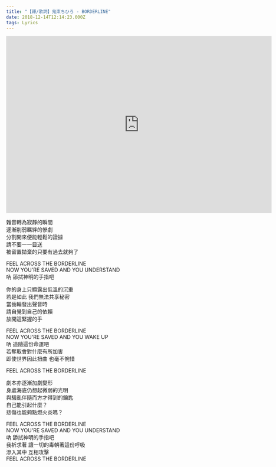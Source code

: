 ```yaml
---
title: "【譯/歌詞】鬼束ちひろ - BORDERLINE"
date: 2018-12-14T12:14:23.000Z
tags: Lyrics
---
```


<iframe width="720" height="480" src="https://www.youtube.com/embed/446Cpb9jrUY" frameborder="0" allow="accelerometer; autoplay; clipboard-write; encrypted-media; gyroscope; picture-in-picture" allowfullscreen></iframe>

雜音轉為寂靜的瞬間
<br>逐漸削弱羈絆的慘劇
<br>分割開來便能輕鬆的證據
<br>請不要一一目送
<br>被留置拋棄的只要有過去就夠了

FEEL ACROSS THE BORDERLINE
<br>NOW YOU'RE SAVED AND YOU UNDERSTAND
<br>吶 舔拭神明的手指吧

你的身上只顯露出低溫的沉重
<br>若是如此 我們無法共享秘密
<br>當齒輪發出聲音時
<br>請自覺到自己的依賴
<br>放開這緊握的手

FEEL ACROSS THE BORDERLINE
<br>NOW YOU'RE SAVED AND YOU WAKE UP
<br>吶 追隨這份命運吧
<br>若奪取會對什麼有所加害
<br>即使世界因此扭曲 也毫不惋惜

FEEL ACROSS THE BORDERLINE

劇本亦逐漸加劇變形
<br>身處海底仍想起微弱的光明
<br>與騷亂伴隨而方才得到的鑰匙
<br>自己能引起什麼？
<br>悲傷也能夠點燃火炎嗎？

FEEL ACROSS THE BORDERLINE
<br>NOW YOU'RE SAVED AND YOU UNDERSTAND
<br>吶 舔拭神明的手指吧
<br>我祈求著 讓一切的毒朝著這份呼吸
<br>滲入其中 互相攻擊
<br>FEEL ACROSS THE BORDERLINE
